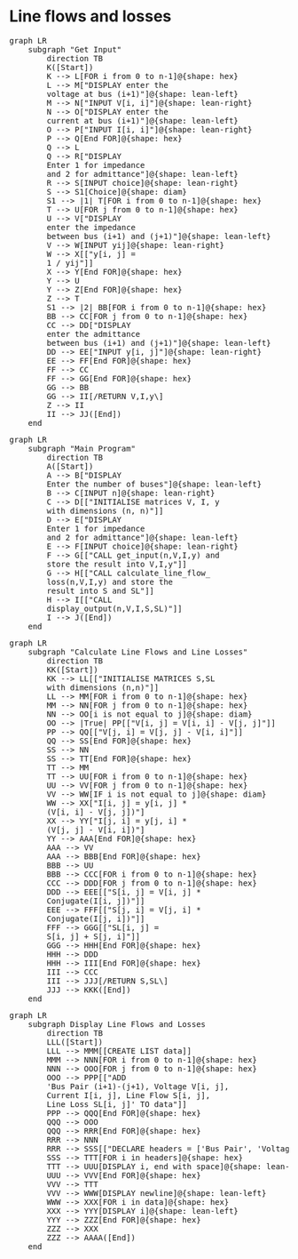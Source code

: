 <script type="module">
	import mermaid from 'https://cdn.jsdelivr.net/npm/mermaid@11.4/dist/mermaid.esm.min.mjs';
	mermaid.initialize({
		startOnLoad: true,
		theme: 'light'
	});
</script>

# Line flows and losses
<pre class="mermaid">
graph LR
    subgraph "Get Input"
        direction TB
        K([Start])
        K --> L[FOR i from 0 to n-1]@{shape: hex}
        L --> M["DISPLAY enter the 
        voltage at bus (i+1)"]@{shape: lean-left}
        M --> N["INPUT V[i, i]"]@{shape: lean-right}
        N --> O["DISPLAY enter the 
        current at bus (i+1)"]@{shape: lean-left}
        O --> P["INPUT I[i, i]"]@{shape: lean-right}
        P --> Q[End FOR]@{shape: hex}
        Q --> L
        Q --> R["DISPLAY 
        Enter 1 for impedance 
        and 2 for admittance"]@{shape: lean-left}
        R --> S[INPUT choice]@{shape: lean-right}
        S --> S1[Choice]@{shape: diam}
        S1 --> |1| T[FOR i from 0 to n-1]@{shape: hex}
        T --> U[FOR j from 0 to n-1]@{shape: hex}
        U --> V["DISPLAY 
        enter the impedance
        between bus (i+1) and (j+1)"]@{shape: lean-left}
        V --> W[INPUT yij]@{shape: lean-right}
        W --> X[["y[i, j] = 
        1 / yij"]]
        X --> Y[End FOR]@{shape: hex}
        Y --> U
        Y --> Z[End FOR]@{shape: hex}
        Z --> T
        S1 --> |2| BB[FOR i from 0 to n-1]@{shape: hex}
        BB --> CC[FOR j from 0 to n-1]@{shape: hex}
        CC --> DD["DISPLAY 
        enter the admittance 
        between bus (i+1) and (j+1)"]@{shape: lean-left}
        DD --> EE["INPUT y[i, j]"]@{shape: lean-right}
        EE --> FF[End FOR]@{shape: hex}
        FF --> CC
        FF --> GG[End FOR]@{shape: hex}
        GG --> BB
        GG --> II[/RETURN V,I,y\]
        Z --> II
        II --> JJ([End])
    end
</pre>

<pre class="mermaid">
graph LR
    subgraph "Main Program"
        direction TB
        A([Start])
        A --> B["DISPLAY 
        Enter the number of buses"]@{shape: lean-left}
        B --> C[INPUT n]@{shape: lean-right}
        C --> D[["INITIALISE matrices V, I, y 
        with dimensions (n, n)"]]
        D --> E["DISPLAY 
        Enter 1 for impedance 
        and 2 for admittance"]@{shape: lean-left}
        E --> F[INPUT choice]@{shape: lean-right}
        F --> G[["CALL get_input(n,V,I,y) and 
        store the result into V,I,y"]]
        G --> H[["CALL calculate_line_flow_
        loss(n,V,I,y) and store the 
        result into S and SL"]]
        H --> I[["CALL 
        display_output(n,V,I,S,SL)"]]
        I --> J([End])
    end
</pre>

<pre class="mermaid">
graph LR
    subgraph "Calculate Line Flows and Line Losses"
        direction TB
        KK([Start])
        KK --> LL[["INITIALISE MATRICES S,SL 
        with dimensions (n,n)"]]
        LL --> MM[FOR i from 0 to n-1]@{shape: hex}
        MM --> NN[FOR j from 0 to n-1]@{shape: hex}
        NN --> OO[i is not equal to j]@{shape: diam}
        OO --> |True| PP[["V[i, j] = V[i, i] - V[j, j]"]]
        PP --> QQ[["V[j, i] = V[j, j] - V[i, i]"]]
        QQ --> SS[End FOR]@{shape: hex}
        SS --> NN
        SS --> TT[End FOR]@{shape: hex}
        TT --> MM
        TT --> UU[FOR i from 0 to n-1]@{shape: hex}
        UU --> VV[FOR j from 0 to n-1]@{shape: hex}
        VV --> WW[IF i is not equal to j]@{shape: diam}
        WW --> XX["I[i, j] = y[i, j] *
        (V[i, i] - V[j, j])"]
        XX --> YY["I[j, i] = y[j, i] *
        (V[j, j] - V[i, i])"]
        YY --> AAA[End FOR]@{shape: hex}
        AAA --> VV
        AAA --> BBB[End FOR]@{shape: hex}
        BBB --> UU
        BBB --> CCC[FOR i from 0 to n-1]@{shape: hex}
        CCC --> DDD[FOR j from 0 to n-1]@{shape: hex}
        DDD --> EEE[["S[i, j] = V[i, j] *
        Conjugate(I[i, j])"]]
        EEE --> FFF[["S[j, i] = V[j, i] *
        Conjugate(I[j, i])"]]
        FFF --> GGG[["SL[i, j] = 
        S[i, j] + S[j, i]"]]
        GGG --> HHH[End FOR]@{shape: hex}
        HHH --> DDD
        HHH --> III[End FOR]@{shape: hex}
        III --> CCC
        III --> JJJ[/RETURN S,SL\]
        JJJ --> KKK([End])
    end
</pre>

<pre class="mermaid">
graph LR
    subgraph Display Line Flows and Losses
        direction TB
        LLL([Start])
        LLL --> MMM[[CREATE LIST data]]
        MMM --> NNN[FOR i from 0 to n-1]@{shape: hex}
        NNN --> OOO[FOR j from 0 to n-1]@{shape: hex}
        OOO --> PPP[["ADD 
        'Bus Pair (i+1)-(j+1), Voltage V[i, j], 
        Current I[i, j], Line Flow S[i, j], 
        Line Loss SL[i, j]' TO data"]]
        PPP --> QQQ[End FOR]@{shape: hex}
        QQQ --> OOO
        QQQ --> RRR[End FOR]@{shape: hex}
        RRR --> NNN
        RRR --> SSS[["DECLARE headers = ['Bus Pair', 'Voltage', 'Current', 'Line Flow', 'Line Loss']"]]
        SSS --> TTT[FOR i in headers]@{shape: hex}
        TTT --> UUU[DISPLAY i, end with space]@{shape: lean-left}
        UUU --> VVV[End FOR]@{shape: hex}
        VVV --> TTT
        VVV --> WWW[DISPLAY newline]@{shape: lean-left}
        WWW --> XXX[FOR i in data]@{shape: hex}
        XXX --> YYY[DISPLAY i]@{shape: lean-left}
        YYY --> ZZZ[End FOR]@{shape: hex}
        ZZZ --> XXX
        ZZZ --> AAAA([End])
    end
</pre>